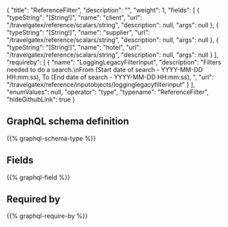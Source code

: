 {
  "title": "ReferenceFilter",
  "description": "",
  "weight": 1,
  "fields": [
    {
      "typeString": "[String!]",
      "name": "client",
      "url": "/travelgatex/reference/scalars/string",
      "description": null,
      "args": null
    },
    {
      "typeString": "[String!]",
      "name": "supplier",
      "url": "/travelgatex/reference/scalars/string",
      "description": null,
      "args": null
    },
    {
      "typeString": "[String!]",
      "name": "hotel",
      "url": "/travelgatex/reference/scalars/string",
      "description": null,
      "args": null
    }
  ],
  "requireby": [
    {
      "name": "LoggingLegacyFilterInput",
      "description": "Filters needed to do a search.\nFrom (Start date of search - YYYY-MM-DD HH:mm:ss), To (End date of search - YYYY-MM-DD HH:mm:ss), ",
      "url": "/travelgatex/reference/inputobjects/logginglegacyfilterinput"
    }
  ],
  "enumValues": null,
  "operator": "type",
  "typename": "ReferenceFilter",
  "hideGithubLink": true
}
## GraphQL schema definition

{{% graphql-schema-type %}}

## Fields

{{% graphql-field %}}

## Required by

{{% graphql-require-by %}}
